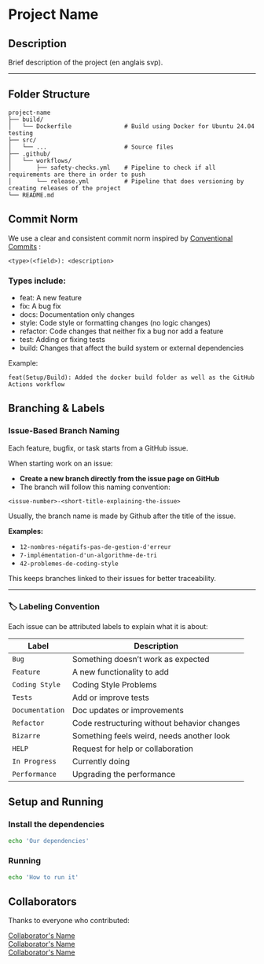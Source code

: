 # Project Name

## Description

Brief description of the project (en anglais svp).

---

## Folder Structure

```plaintext
project-name
├── build/
│   └── Dockerfile               # Build using Docker for Ubuntu 24.04 testing
├── src/
│   └── ...                      # Source files
├── .github/
│   └── workflows/
│       ├── safety-checks.yml    # Pipeline to check if all requirements are there in order to push
│       └── release.yml          # Pipeline that does versioning by creating releases of the project
└── README.md
```

## Commit Norm

We use a clear and consistent commit norm inspired by [Conventional Commits](https://www.conventionalcommits.org/en/v1.0.0/) :

```plaintext
<type>(<field>): <description>
```

### Types include:

- feat: A new feature
- fix: A bug fix
- docs: Documentation only changes
- style: Code style or formatting changes (no logic changes)
- refactor: Code changes that neither fix a bug nor add a feature
- test: Adding or fixing tests
- build: Changes that affect the build system or external dependencies

Example:
```plaintext
feat(Setup/Build): Added the docker build folder as well as the GitHub Actions workflow
```

## Branching & Labels

### Issue-Based Branch Naming

Each feature, bugfix, or task starts from a GitHub issue.

When starting work on an issue:

- **Create a new branch directly from the issue page on GitHub**
- The branch will follow this naming convention:  
```plaintext
<issue-number>-<short-title-explaining-the-issue>
```

Usually, the branch name is made by Github after the title of the issue.

**Examples:**

- `12-nombres-négatifs-pas-de-gestion-d'erreur`
- `7-implémentation-d'un-algorithme-de-tri`
- `42-problemes-de-coding-style`

This keeps branches linked to their issues for better traceability.

---

### 🏷️ Labeling Convention

Each issue can be attributed labels to explain what it is about:

| Label           | Description                                  |
|-----------------|----------------------------------------------|
| `Bug`           | Something doesn’t work as expected           |
| `Feature`       | A new functionality to add                   |
| `Coding Style`  | Coding Style Problems                        |
| `Tests`         | Add or improve tests                         |
| `Documentation` | Doc updates or improvements                  |
| `Refactor`      | Code restructuring without behavior changes  |
| `Bizarre`       | Something feels weird, needs another look    |
| `HELP`          | Request for help or collaboration            |
| `In Progress`   | Currently doing                              |
| `Performance`   | Upgrading the performance                    |

## Setup and Running

### Install the dependencies

```sh
echo 'Our dependencies'
```

### Running

```sh
echo 'How to run it'
```

## Collaborators

Thanks to everyone who contributed:

[Collaborator's Name](https://github.com/name)  
[Collaborator's Name](https://github.com/name)  
[Collaborator's Name](https://github.com/name)  
